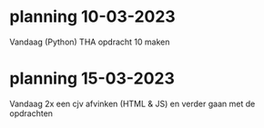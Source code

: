# planning 10-03-2023
Vandaag (Python) THA opdracht 10 maken 

# planning 15-03-2023
Vandaag 2x een cjv afvinken (HTML & JS)
en verder gaan met de opdrachten
